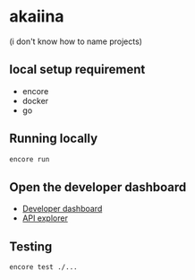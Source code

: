 # akaiina
(i don't know how to name projects)

## local setup requirement
- encore
- docker
- go

## Running locally

```bash
encore run
```

## Open the developer dashboard
- [Developer dashboard](http://localhost:9400)
- [API explorer](http://localhost:9400/akaiina-2fpi/envs/local/api)

## Testing

```bash
encore test ./...
```

